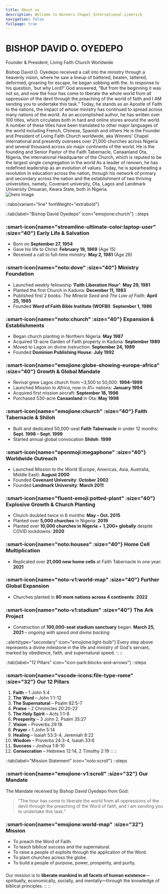 ```yaml
---
title: About us
description: Welcome to Winners Chapel International Limerick
navigation: false
fullpage: true
---
```



<span class="bg-white dark:bg-gray-900">
  <div class="grid max-w-screen-xl px-4 pt-20 pb-8 mx-auto lg:gap-8 xl:gap-0 lg:py-16 lg:grid-cols-12 lg:pt-28">
    <div class="mr-auto place-self-center lg:col-span-7">
      <h1
        class="max-w-2xl mb-4 text-4xl font-extrabold leading-none tracking-tight md:text-5xl xl:text-6xl dark:text-white">
        BISHOP DAVID O. OYEDEPO
      </h1>

  <p class="max-w-2xl mb-6 font-light text-gray-500 lg:mb-8 md:text-lg lg:text-xl dark:text-gray-400">
        Founder & President, Living Faith Church Worldwide
      </p>

  <div class="max-w-2xl mb-6 font-normal text-gray-700 lg:mb-8 md:text-base lg:text-lg dark:text-gray-300">
        Bishop David O. Oyedepo received a call into the ministry through a heavenly vision, where he saw a lineup of battered, beaten, tattered, deformed, groaning for escape, he began sobbing with the. In response to his question, ‘but why Lord?’ God answered, “But from the beginning it was not so, and now the hour has come to liberate the whole world from all oppression of the devil through the preaching of the world of faith and I AM sending you to undertake this task.” Today, he stands as an Apostle of Faith to the nations, the impact of whose ministry has continued to spread across many nations of the world. As an accomplished author, he has written over 100 titles, which circulates both in hard and online stores around the world. A number of these titles have been translated to other major languages of the world including French, Chinese, Spanish and others He is the Founder and President of Living Faith Church worldwide, aka Winners’ Chapel International and presently oversees over 21,000 churches across Nigeria and several thousand across six major continents of the world. He is the founding and Senior Pastor of the Faith Tabernacle, Canaanland Ota, Nigeria, the international Headquarter of the Church, which is reputed to be the largest single congregation in the world As a leader of renown, he has redefined leadership as an evolution of values. Today, he is spearheading a revolution in education across the nation, through his network of primary and secondary across the nation and the establishment of two thriving universities, namely, Covenant university, Ota, Lagos and Landmark University Omuaran, Kwara State, both in Nigeria.
      </div>
    </div>

  <div class="hidden lg:mt-0 lg:col-span-5 lg:flex">
      <img src="/about.jpg" alt="hero image">
    </div>
  </div>
</span>



::tabs{variant="line" fontWeight="extrabold"}

  ::tab{label="Bishop David Oyedepo" icon="emojione:church"}
  ::steps
  ### :smart-icon{name="streamline-ultimate-color:laptop-user" :size="40"} Early Life & Salvation

  - Born on **September 27, 1954**
  - Gave his life to Christ: **February 19, 1969** (Age 15)
  - Received a call to full-time ministry: **May 2, 1981** (Age 26)

  ### :smart-icon{name="noto:dove" :size="40"} Ministry Foundation

  - Launched weekly fellowship **‘Faith Liberation Hour’**: **May 29, 1981**
  - Planted the first Church in Kaduna: **December 11, 1983**
  - Published first 2 books: *The Miracle Seed* and *The Law of Faith*: **April 25, 1985**
  - Founded **Word of Faith Bible Institute (WOFBI)**: **September 1, 1986**

  ### :smart-icon{name="noto:church" :size="40"} Expansion & Establishments

  - Began church planting in Northern Nigeria: **May 1987**
  - Acquired 13-acre Garden of Faith property in Kaduna: **September 1989**
  - Moved to Lagos on divine instruction: **September 24, 1989**
  - Founded **Dominion Publishing House**: **July 1992**

  ### :smart-icon{name="emojione:globe-showing-europe-africa" :size="40"} Growth & Global Mandate

  - Revival grew Lagos church from ~3,500 to 50,000: **1994–1999**
  - Launched *Mission to Africa*, now in 41+ nations: **January 1994**
  - Acquired first mission aircraft: **September 18, 1996**
  - Purchased 530-acre **Canaanland** in Ota: **May 1998**

  ### :smart-icon{name="emojione:church" :size="40"} Faith Tabernacle & Shiloh

  - Built and dedicated 50,000-seat **Faith Tabernacle** in under 12 months: **Sept. 1998 – Sept. 1999**
  - Started annual global convocation **Shiloh**: **1999**

  ### :smart-icon{name="openmoji:megaphone" :size="40"} Worldwide Outreach

  - Launched *Mission to the World* (Europe, Americas, Asia, Australia, Middle East): **August 2000**
  - Founded **Covenant University**: **October 2002**
  - Founded **Landmark University**: **March 2011**

  ### :smart-icon{name="fluent-emoji:potted-plant" :size="40"} Explosive Growth & Church Planting

  - Church doubled twice in 6 months: **May – Oct. 2015**
  - Planted over **5,000 churches** in Nigeria: **2019**
  - Planted over **10,000 churches in Nigeria** + **1,200+ globally** despite COVID lockdowns: **2020**

  ### :smart-icon{name="noto:houses" :size="40"} Home Cell Multiplication

  - Replicated over **21,000 new home cells** at Faith Tabernacle in one year: **2021**

  ### :smart-icon{name="noto-v1:world-map" :size="40"} Further Global Expansion

  - Churches planted in **80 more nations across 4 continents**: **2022**

  ### :smart-icon{name="noto-v1:stadium" :size="40"} The Ark Project

  - Construction of **100,000-seat stadium sanctuary** began: **March 25, 2021** – *ongoing with speed and divine backing*

  ::alert{type="secondary" icon="emojione:light-bulb"}
  Every step above represents a divine milestone in the life and ministry of God's servant, marked by obedience, faith, and supernatural speed.
  ::
  ::
  
  ::tab{label="12 Pillars" icon="icon-park:blocks-and-arrows"}
  ::steps
  ### :smart-icon{name="vscode-icons:file-type-rome" :size="32"} Our 12 Pillars

  1. **Faith** – 1 John 5:4
  2. **The Word** – John 1:1-12
  3. **The Supernatural** – Psalm 82:5-7
  4. **Praise** – 2 Chronicles 20:20-22
  5. **The Holy Spirit** – Acts 1:1-8
  6. **Prosperity** – 3 John 2, Psalm 35:27
  7. **Vision** – Proverbs 29:18
  8. **Prayer** – 1 John 5:14
  9. **Healing** – Isaiah 53:3-4, Jeremiah 8:22
  10. **Wisdom** – Proverbs 24:3-4, Isaiah 33:6
  11. **Success** – Joshua 1:8-10
  12. **Consecration** – Hebrews 12:14, 2 Timothy 2:19
  ::
  ::

  ::tab{label="Mission Statement" icon="noto:scroll"}
  ::steps
  ### :smart-icon{name="emojione-v1:scroll" :size="32"} Our Mandate

  The Mandate received by Bishop David Oyedepo from God:

  > “The hour has come to liberate the world from all oppressions of the devil through the preaching of the Word of faith, and I am sending you to undertake this task.”

  ### :smart-icon{name="emojione:world-map" :size="32"} Mission

  - To preach the Word of Faith.
  - To teach biblical success and the supernatural.
  - To raise a people of exploits through the application of the Word.
  - To plant churches across the globe.
  - To build a people of purpose, power, prosperity, and purity.

  ###
  Our mission is to **liberate mankind in all facets of human existence**—spiritually, economically, socially, and mentally—through the knowledge of biblical principles.
  ::
::









